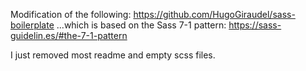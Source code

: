 Modification of the following: https://github.com/HugoGiraudel/sass-boilerplate
...which is based on the Sass 7-1 pattern: https://sass-guidelin.es/#the-7-1-pattern

I just removed most readme and empty scss files. 
